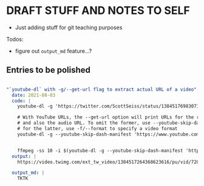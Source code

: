 
# DRAFT STUFF AND NOTES TO SELF

- Just adding stuff for git teaching purposes

Todos:

- figure out `output_md` feature...?


## Entries to be polished

```yaml

"`youtube-dl` with -g/--get-url flag to extract actual URL of a video":
  date: 2021-08-03
  code: |
    youtube-dl -g 'https://twitter.com/ScottSeiss/status/1384517698307121153'

    # With YouTube URLs, the --get-url option will print URLs for the related "manifests",
    # and also the audio URL. To omit the former, use --youtube-skip-dash-manifest;
    # for the latter, use -f/--format to specify a video format
    youtube-dl -g --youtube-skip-dash-manifest 'https://www.youtube.com/watch?v=zDFP8Q69yhg' -f mp4


    ffmpeg -ss 10 -i $(youtube-dl -g --youtube-skip-dash-manifest 'https://www.youtube.com/watch?v=zDFP8Q69yhg' -f mp4) -t 1.4 parasite.gif
  output: |
    https://video.twimg.com/ext_tw_video/1384517264368623616/pu/vid/720x1280/x_lNPxc8WED_H5e6.mp4?tag=12

  output_md: |
    TKTK
```
